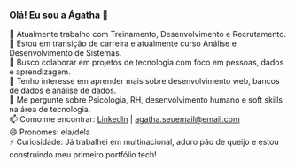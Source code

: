 ### Olá! Eu sou a Ágatha 👋

🔭 Atualmente trabalho com Treinamento, Desenvolvimento e Recrutamento.  
🌱 Estou em transição de carreira e atualmente curso Análise e Desenvolvimento de Sistemas.  
👯 Busco colaborar em projetos de tecnologia com foco em pessoas, dados e aprendizagem.  
🤔 Tenho interesse em aprender mais sobre desenvolvimento web, bancos de dados e análise de dados.  
💬 Me pergunte sobre Psicologia, RH, desenvolvimento humano e soft skills na área de tecnologia.  
📫 Como me encontrar: [LinkedIn](https://www.linkedin.com/in/agathalindsey) | agatha.seuemail@email.com  
😄 Pronomes: ela/dela  
⚡ Curiosidade: Já trabalhei em multinacional, adoro pão de queijo e estou construindo meu primeiro portfólio tech!  
